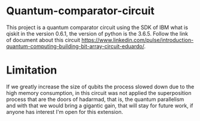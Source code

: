 # Quantum-comparator-circuit
This project is a quantum comparator circuit using the SDK of IBM what is qiskit in the version 0.6.1, the version of python is the 3.6.5.
Follow the link of document about this circuit https://www.linkedin.com/pulse/introduction-quantum-computing-building-bit-array-circuit-eduardo/.

# Limitation

If we greatly increase the size of qubits the process slowed down due to the high memory consumption, in this circuit was not applied the superposition process that are the doors of hadarmad, that is, the quantum parallelism and with that we would bring a gigantic gain, that will stay for future work, if anyone has interest I'm open for this extension.


 


